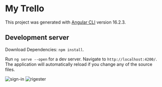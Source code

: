 # My Trello

This project was generated with [Angular CLI](https://github.com/angular/angular-cli) version 16.2.3.

## Development server

Download Dependencies:  `npm install`.

Run `ng serve --open` for a dev server. Navigate to `http://localhost:4200/`. The application will automatically reload if you change any of the source files.



![sign-in](https://github.com/MarahMahajne/My-Trello/assets/91371516/0a87b30b-b06b-4b14-a51f-7f4b03a10c4d)
![rigester](https://github.com/MarahMahajne/My-Trello/assets/91371516/3faeb8f4-3deb-4212-813c-4d25fa6766a1)
